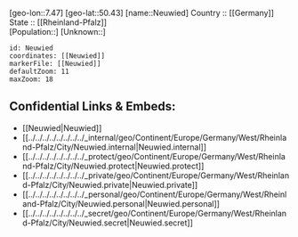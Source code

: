 ﻿---
location: [50.43,7.47] 
mapzoom: [7,12] 
mapmarker: city 
type: City
tags:
- geo/City


SpocWebEntityId: 32873
isDeleted: false
confidential: public

---
[geo-lon::7.47] 
[geo-lat::50.43] 
[name::Neuwied] 
Country :: [[Germany]]  
State :: [[Rheinland-Pfalz]]  
[Population::] 
[Unknown::] 


```leaflet
id: Neuwied
coordinates: [[Neuwied]] 
markerFile: [[Neuwied]] 
defaultZoom: 11 
maxZoom: 18
```


## Confidential Links & Embeds: 
- [[Neuwied|Neuwied]]  
- [[../../../../../../../../_internal/geo/Continent/Europe/Germany/West/Rheinland-Pfalz/City/Neuwied.internal|Neuwied.internal]] 
- [[../../../../../../../../_protect/geo/Continent/Europe/Germany/West/Rheinland-Pfalz/City/Neuwied.protect|Neuwied.protect]] 
- [[../../../../../../../../_private/geo/Continent/Europe/Germany/West/Rheinland-Pfalz/City/Neuwied.private|Neuwied.private]] 
- [[../../../../../../../../_personal/geo/Continent/Europe/Germany/West/Rheinland-Pfalz/City/Neuwied.personal|Neuwied.personal]] 
- [[../../../../../../../../_secret/geo/Continent/Europe/Germany/West/Rheinland-Pfalz/City/Neuwied.secret|Neuwied.secret]] 
